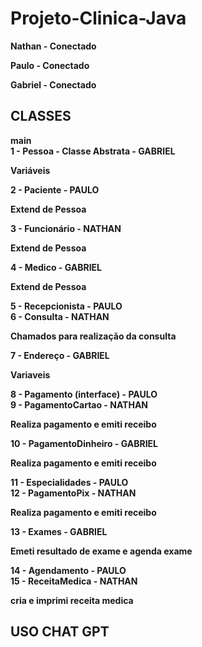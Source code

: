 # Projeto-Clinica-Java

<b>

<p>Nathan - Conectado <p>

<p>Paulo - Conectado<p>

<p>Gabriel - Conectado<p>


## CLASSES

main<br>
1 - Pessoa - Classe Abstrata - GABRIEL<br>
<p>Variáveis</p>
2 - Paciente - PAULO<br>
<p>Extend de Pessoa</p>
3 - Funcionário - NATHAN<br>
<p>Extend de Pessoa</p>
4 - Medico - GABRIEL<br>  
<p>Extend de Pessoa</p>
5 - Recepcionista - PAULO<br>
6 - Consulta - NATHAN<br>
<p>Chamados para realização da consulta</p>
7 - Endereço - GABRIEL<br>
<p>Variaveis</p>
8 - Pagamento (interface) - PAULO<br>
9 - PagamentoCartao - NATHAN<br>      
<p>Realiza pagamento e emiti receibo</p>
10 - PagamentoDinheiro - GABRIEL<br>
<p>Realiza pagamento e emiti receibo</p>
11 - Especialidades - PAULO<br>
12 - PagamentoPix - NATHAN<br>
<p>Realiza pagamento e emiti receibo</p>
13 - Exames - GABRIEL<br>
<p>Emeti resultado de exame e agenda exame</p>
14 - Agendamento - PAULO<br>
15 - ReceitaMedica - NATHAN<br>
<p>cria e imprimi receita medica</p>

## USO CHAT GPT

